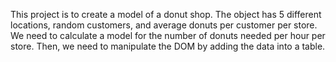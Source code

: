 This project is to create a model of a donut shop.  The object has 5 different locations, random customers, and average donuts per customer per store.  We need to calculate a model for the number of donuts needed per hour per store.  Then, we need to manipulate the DOM by adding the data into a table.
